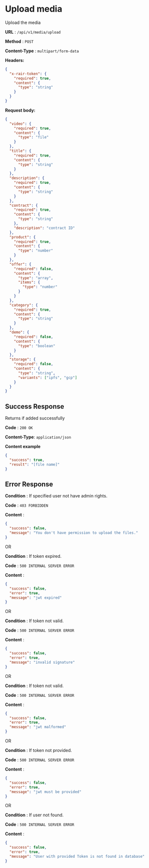 # Upload media

Upload the media

**URL** : `/api/v1/media/upload`

**Method** : `POST`

**Content-Type** : `multipart/form-data`

**Headers:**

```json
{
  "x-rair-token": {
    "required": true,
    "content": {
      "type": "string"
    }
  }
}
```

**Request body:**

```json
{
  "video": {
    "required": true,
    "content": {
      "type": "file"
    }
  },
  "title": {
    "required": true,
    "content": {
      "type": "string"
    }
  },
  "description": {
    "required": true,
    "content": {
      "type": "string"
    }
  },
  "contract": {
    "required": true,
    "content": {
      "type": "string"
    },
    "description": "contract ID"
  },
  "product": {
    "required": true,
    "content": {
      "type": "number"
    }
  },
  "offer": {
    "required": false,
    "content": {
      "type": "array",
      "items": {
        "type": "number"
      }
    }
  },
  "category": {
    "required": true,
    "content": {
      "type": "string"
    }
  },
  "demo": {
    "required": false,
    "content": {
      "type": "boolean"
    }
  },
  "storage": {
    "required": false,
    "content": {
      "type": "string",
      "variants": ["ipfs", "gcp"]
    }
  }
}
```

## Success Response

Returns if added successfully

**Code** : `200 OK`

**Content-Type**: `application/json`

**Content example**

```json
{
  "success": true,
  "result": "[file name]"
}
```

## Error Response

**Condition** : If specified user not have admin rights.

**Code** : `403 FORBIDDEN`

**Content** :

```json
{
  "success": false,
  "message": "You don't have permission to upload the files."
}
```

OR

**Condition** : If token expired.

**Code** : `500 INTERNAL SERVER ERROR`

**Content** :

```json
{
  "success": false,
  "error": true,
  "message": "jwt expired"
}
```

OR

**Condition** : If token not valid.

**Code** : `500 INTERNAL SERVER ERROR`

**Content** :

```json
{
  "success": false,
  "error": true,
  "message": "invalid signature"
}
```

OR

**Condition** : If token not valid.

**Code** : `500 INTERNAL SERVER ERROR`

**Content** :

```json
{
  "success": false,
  "error": true,
  "message": "jwt malformed"
}
```

OR

**Condition** : If token not provided.

**Code** : `500 INTERNAL SERVER ERROR`

**Content** :

```json
{
  "success": false,
  "error": true,
  "message": "jwt must be provided"
}
```

OR

**Condition** : If user not found.

**Code** : `500 INTERNAL SERVER ERROR`

**Content** :

```json
{
  "success": false,
  "error": true,
  "message": "User with provided Token is not found in database"
}
```
